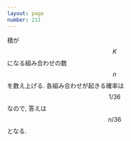 ```yaml
---
layout: page
number: 211
---
```

積が $$ K $$ になる組み合わせの数 $$ n $$ を数え上げる. 各組み合わせが起きる確率は $$ 1/36 $$ なので, 答えは $$ n/36 $$ となる.
